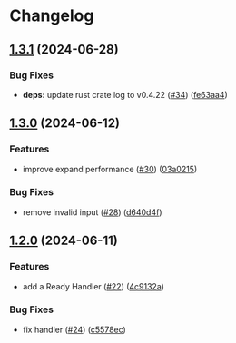 # Changelog

## [1.3.1](https://github.com/aqyuki/star/compare/v1.3.0...v1.3.1) (2024-06-28)


### Bug Fixes

* **deps:** update rust crate log to v0.4.22 ([#34](https://github.com/aqyuki/star/issues/34)) ([fe63aa4](https://github.com/aqyuki/star/commit/fe63aa43a8b1e753b5d744593865c175fc9dc86b))

## [1.3.0](https://github.com/aqyuki/star/compare/v1.2.0...v1.3.0) (2024-06-12)


### Features

* improve expand performance ([#30](https://github.com/aqyuki/star/issues/30)) ([03a0215](https://github.com/aqyuki/star/commit/03a02153cd455eccc3ebeed2d6c6f307a4b2b70f))


### Bug Fixes

* remove invalid input ([#28](https://github.com/aqyuki/star/issues/28)) ([d640d4f](https://github.com/aqyuki/star/commit/d640d4f7864c27a41194539cc71739ccddeae114))

## [1.2.0](https://github.com/aqyuki/star/compare/v1.1.0...v1.2.0) (2024-06-11)


### Features

* add a Ready Handler ([#22](https://github.com/aqyuki/star/issues/22)) ([4c9132a](https://github.com/aqyuki/star/commit/4c9132a9ad9b31aea11435077a93122f30a1b5e3))


### Bug Fixes

* fix handler ([#24](https://github.com/aqyuki/star/issues/24)) ([c5578ec](https://github.com/aqyuki/star/commit/c5578ecec1b7583334a72c788324210c8b5e07c3))
